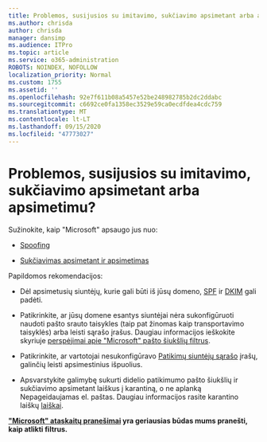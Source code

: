 ```yaml
---
title: Problemos, susijusios su imitavimo, sukčiavimo apsimetant arba apsimetimu?
ms.author: chrisda
author: chrisda
manager: dansimp
ms.audience: ITPro
ms.topic: article
ms.service: o365-administration
ROBOTS: NOINDEX, NOFOLLOW
localization_priority: Normal
ms.custom: 1755
ms.assetid: ''
ms.openlocfilehash: 92e7f611b08a5457e52be248982785b2dc2ddabc
ms.sourcegitcommit: c6692ce0fa1358ec3529e59ca0ecdfdea4cdc759
ms.translationtype: MT
ms.contentlocale: lt-LT
ms.lasthandoff: 09/15/2020
ms.locfileid: "47773027"
---
```

# <a name="issues-with-spoofing-phishing-or-impersonation"></a>Problemos, susijusios su imitavimo, sukčiavimo apsimetant arba apsimetimu?

Sužinokite, kaip "Microsoft" apsaugo jus nuo:

- [Spoofing](https://docs.microsoft.com/microsoft-365/security/office-365-security/anti-spoofing-protection)

- [Sukčiavimas apsimetant ir apsimetimas](https://docs.microsoft.com/microsoft-365/security/office-365-security/atp-anti-phishing)

Papildomos rekomendacijos:

- Dėl apsimetusių siuntėjų, kurie gali būti iš jūsų domeno, [SPF](https://docs.microsoft.com/microsoft-365/security/office-365-security/set-up-spf-in-office-365-to-help-prevent-spoofing) ir [DKIM](https://docs.microsoft.com/microsoft-365/security/office-365-security/use-dkim-to-validate-outbound-email) gali padėti.

- Patikrinkite, ar jūsų domene esantys siuntėjai nėra sukonfigūruoti naudoti pašto srauto taisykles (taip pat žinomas kaip transportavimo taisyklės) arba leisti sąrašo įrašus. Daugiau informacijos ieškokite skyriuje [perspėjimai apie "Microsoft" pašto šiukšlių filtrus](https://docs.microsoft.com/exchange/troubleshoot/antispam/cautions-against-bypassing-spam-filters).

- Patikrinkite, ar vartotojai nesukonfigūravo [Patikimų siuntėjų sąrašo](https://support.office.com/article/BE1BAEA0-BEAB-4A30-B968-9004332336CE) įrašų, galinčių leisti apsimestinius išpuolius.

- Apsvarstykite galimybę sukurti didelio patikimumo pašto šiukšlių ir sukčiavimo apsimetant laiškus į karantiną, o ne aplanką Nepageidaujamas el. paštas. Daugiau informacijos rasite karantino laiškų [laiškai](https://docs.microsoft.com/microsoft-365/security/office-365-security/quarantine-email-messages).

**["Microsoft" ataskaitų pranešimai](https://support.office.com/article/b5caa9f1-cdf3-4443-af8c-ff724ea719d2) yra geriausias būdas mums pranešti, kaip atlikti filtrus.**
